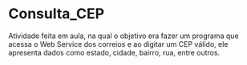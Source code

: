 # Consulta_CEP
Atividade feita em aula, na qual o objetivo era fazer um programa que acessa o Web Service dos correios e ao digitar um CEP válido, ele apresenta dados como estado, cidade, bairro, rua, entre outros.
